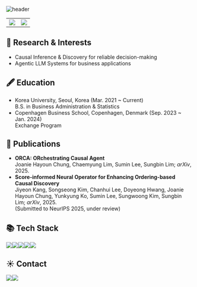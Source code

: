 ![header](https://capsule-render.vercel.app/api?type=waving&color=3774D6&height=250&section=header&text=Joanie%20Hayoun%20Chung%20&desc=Business%20Data%20Scientist&fontColor=0d0100&fontSize=70&descAlign=80&descAlignY=70)

<table style="border-collapse: collapse; border: none;">
  <tr style="border: none;">
    <td style="border: none;">
      <img src="https://github-readme-stats.vercel.app/api?username=jchung02&show_icons=true&theme=transparent&hide_rank=true&show=reviews&card_width=400" />
    </td>
    <td style="border: none;">
      <img src="https://github-readme-stats.vercel.app/api/top-langs/?username=jchung02&theme=transparent&layout=compact&card_width=400&langs_count=5" />
    </td>
  </tr>
</table>

## 🧭 Research & Interests
- Causal Inference & Discovery for reliable decision-making
- Agentic LLM Systems for business applications

## 🖋️ Education 
- Korea University, Seoul, Korea (Mar. 2021 ~ Current)  
  B.S. in Business Administration & Statistics  
- Copenhagen Business School, Copenhagen, Denmark (Sep. 2023 ~ Jan. 2024)  
  Exchange Program

## 📑 Publications 
- **ORCA: ORchestrating Causal Agent**  
  Joanie Hayoun Chung, Chaemyung Lim, Sumin Lee, Sungbin Lim; *arXiv*, 2025.  
- **Score-informed Neural Operator for Enhancing Ordering-based Causal Discovery**  
  Jiyeon Kang, Songseong Kim, Chanhui Lee, Doyeong Hwang, Joanie Hayoun Chung, Yunkyung Ko, Sumin Lee, Sungwoong Kim, Sungbin Lim; *arXiv*, 2025.  
  (Submitted to NeurIPS 2025, under review)

## 📚 Tech Stack
<img src="https://img.shields.io/badge/python-%233776AB.svg?&style=for-the-badge&logo=python&logoColor=white" /><img src="https://img.shields.io/badge/jupyter-%23F37626.svg?&style=for-the-badge&logo=jupyter&logoColor=white" /><img src="https://img.shields.io/badge/r-%276DC3.svg?&style=for-the-badge&logo=r&logoColor=white" /><img src="https://img.shields.io/badge/Mysql-E6B91E?style=flat-square&logo=MySql&logoColor=white"/><img src="https://img.shields.io/badge/slack-%234A154B.svg?&style=for-the-badge&logo=slack&logoColor=white" />

## ☀️ Contact
<a href="https://www.instagram.com/hayowvj/"><img src="https://img.shields.io/badge/Instagram-E4405F?style=flat-square&logo=Instagram&logoColor=white&link=https://www.instagram.com/hayowvj/"/><a href="mailto:joaniechung2821@gmail.com"><img src="https://img.shields.io/badge/Gmail-d14836?style=flat-square&logo=Gmail&logoColor=white&link=joaniechung2821@gmail.com"/></a>
